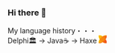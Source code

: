 ### Hi there 👋

My language history・・・  
Delphi🏛 → Java☕ → Haxe <img src="https://raw.githubusercontent.com/HaxeFoundation/haxe.org/staging/www/img/haxe-logo.svg" alt="Haxe" height="16">
<!--
**seiren-games/seiren-games** is a ✨ _special_ ✨ repository because its `README.md` (this file) appears on your GitHub profile.

Here are some ideas to get you started:

- 🔭 I’m currently working on ...
- 🌱 I’m currently learning ...
- 👯 I’m looking to collaborate on ...
- 🤔 I’m looking for help with ...
- 💬 Ask me about ...
- 📫 How to reach me: ...
- 😄 Pronouns: ...
- ⚡ Fun fact: ...
-->
